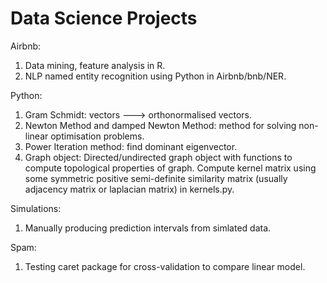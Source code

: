 # Data Science Projects

Airbnb:
1. Data mining, feature analysis in R.
2. NLP named entity recognition using Python in Airbnb/bnb/NER.

Python:
1. Gram Schmidt: vectors ---> orthonormalised vectors.
2. Newton Method and damped Newton Method: method for solving non-linear optimisation problems.
3. Power Iteration method: find dominant eigenvector.
4. Graph object: Directed/undirected graph object with functions to compute topological properties of graph. Compute kernel matrix using some symmetric positive semi-definite similarity matrix (usually adjacency matrix or laplacian matrix) in kernels.py.

Simulations:
1. Manually producing prediction intervals from simlated data.

Spam:
1. Testing caret package for cross-validation to compare linear model.



